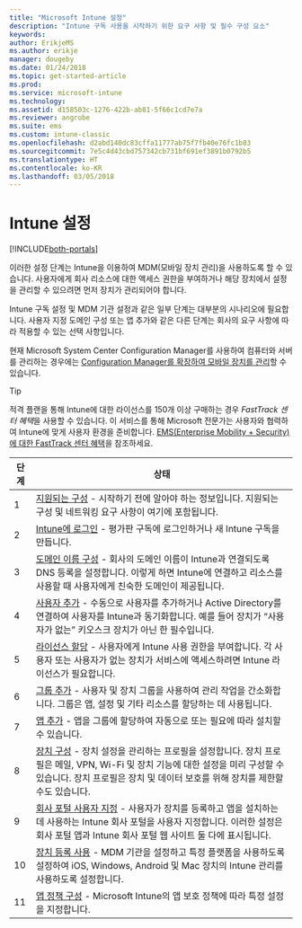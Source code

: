 ```yaml
---
title: "Microsoft Intune 설정"
description: "Intune 구독 사용을 시작하기 위한 요구 사항 및 필수 구성 요소"
keywords: 
author: ErikjeMS
ms.author: erikje
manager: dougeby
ms.date: 01/24/2018
ms.topic: get-started-article
ms.prod: 
ms.service: microsoft-intune
ms.technology: 
ms.assetid: d158503c-1276-422b-ab81-5f66c1cd7e7a
ms.reviewer: angrobe
ms.suite: ems
ms.custom: intune-classic
ms.openlocfilehash: d2abd140dc83cffa11777ab75f7fb40e76fc1b83
ms.sourcegitcommit: 7e5c4d43cbd757342cb731bf691ef3891b0792b5
ms.translationtype: HT
ms.contentlocale: ko-KR
ms.lasthandoff: 03/05/2018
---
```

# <a name="set-up-intune"></a>Intune 설정

[!INCLUDE[both-portals](./includes/note-for-both-portals.md)]

이러한 설정 단계는 Intune을 이용하여 MDM(모바일 장치 관리)을 사용하도록 할 수 있습니다. 사용자에게 회사 리소스에 대한 액세스 권한을 부여하거나 해당 장치에서 설정을 관리할 수 있으려면 먼저 장치가 관리되어야 합니다.

Intune 구독 설정 및 MDM 기관 설정과 같은 일부 단계는 대부분의 시나리오에 필요합니다. 사용자 지정 도메인 구성 또는 앱 추가와 같은 다른 단계는 회사의 요구 사항에 따라 적용할 수 있는 선택 사항입니다.

현재 Microsoft System Center Configuration Manager를 사용하여 컴퓨터와 서버를 관리하는 경우에는 [Configuration Manager를 확장하여 모바일 장치를 관리](https://docs.microsoft.com/sccm/mdm/understand/choose-between-standalone-intune-and-hybrid-mobile-device-management)할 수 있습니다.

>[!TIP]
>적격 플랜을 통해 Intune에 대한 라이선스를 150개 이상 구매하는 경우 *FastTrack 센터 혜택*을 사용할 수 있습니다. 이 서비스를 통해 Microsoft 전문가는 사용자와 협력하여 Intune에 맞게 사용자 환경을 준비합니다. [EMS(Enterprise Mobility + Security)에 대한 FastTrack 센터 혜택](https://docs.microsoft.com/enterprise-mobility-security/Solutions/enterprise-mobility-fasttrack-program)을 참조하세요.



| 단계 | 상태  |
| ------------- |-------------|
| 1  | [지원되는 구성](supported-devices-browsers.md) - 시작하기 전에 알아야 하는 정보입니다. 지원되는 구성 및 네트워킹 요구 사항이 여기에 포함됩니다.|
| 2 |  [Intune에 로그인](account-sign-up.md) - 평가판 구독에 로그인하거나 새 Intune 구독을 만듭니다. |  
| 3 | [도메인 이름 구성](custom-domain-name-configure.md) - 회사의 도메인 이름이 Intune과 연결되도록 DNS 등록을 설정합니다. 이렇게 하면 Intune에 연결하고 리소스를 사용할 때 사용자에게 친숙한 도메인이 제공됩니다.  |
| 4 | [사용자 추가](users-add.md) - 수동으로 사용자를 추가하거나 Active Directory를 연결하여 사용자를 Intune과 동기화합니다. 예를 들어 장치가 “사용자가 없는” 키오스크 장치가 아닌 한 필수입니다. |
| 5 | [라이선스 할당](licenses-assign.md) - 사용자에게 Intune 사용 권한을 부여합니다. 각 사용자 또는 사용자가 없는 장치가 서비스에 액세스하려면 Intune 라이선스가 필요합니다.|
| 6 |  [그룹 추가](groups-add.md) - 사용자 및 장치 그룹을 사용하여 관리 작업을 간소화합니다. 그룹은 앱, 설정 및 기타 리소스를 할당하는 데 사용됩니다. |
| 7 | [앱 추가](apps-add.md) - 앱을 그룹에 할당하여 자동으로 또는 필요에 따라 설치할 수 있습니다. |
| 8 | [장치 구성](device-profiles.md) - 장치 설정을 관리하는 프로필을 설정합니다. 장치 프로필은 메일, VPN, Wi-Fi 및 장치 기능에 대한 설정을 미리 구성할 수 있습니다. 장치 프로필은 장치 및 데이터 보호를 위해 장치를 제한할 수도 있습니다.  |
| 9 | [회사 포털 사용자 지정](company-portal-app.md) - 사용자가 장치를 등록하고 앱을 설치하는 데 사용하는 Intune 회사 포털을 사용자 지정합니다. 이러한 설정은 회사 포털 앱과 Intune 회사 포털 웹 사이트 둘 다에 표시됩니다. |
| 10 | [장치 등록 사용](mdm-authority-set.md) - MDM 기관을 설정하고 특정 플랫폼을 사용하도록 설정하여 iOS, Windows, Android 및 Mac 장치의 Intune 관리를 사용하도록 설정합니다. |
| 11 | [앱 정책 구성](app-protection-policy.md) - Microsoft Intune의 앱 보호 정책에 따라 특정 설정을 지정합니다. |
